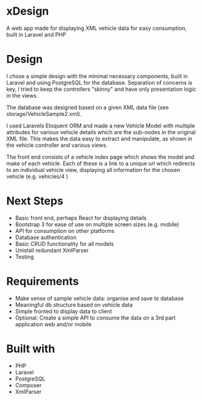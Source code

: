 # xDesign
A web app made for displaying XML vehicle data for easy consumption, built in Laravel and PHP

# Design
I chose a simple design with the minimal necessary components, built in Laravel and using PostgreSQL for the database. Separation of concerns is key, I tried to keep the controllers "skinny" and have only presentation logic in the views.

The database was designed based on a given XML data file (see storage/VehicleSample2.xml).

I used Laravels Eloquent ORM and made a new Vehicle Model with multiple attributes for various vehicle details which are the sub-nodes in the original XML file.
This makes the data easy to extract and manipulate, as shown in the vehicle controller and various views.

The front end consists of a vehicle index page which shows the model and make of each vehicle. Each of these is a link to a unique url which redirects to an individual vehicle view, displaying all information for the chosen vehicle (e.g. vehicles/4 )

# Next Steps
- Basic front end, perhaps React for displaying details
- Bootstrap 3 for ease of use on multiple screen sizes (e.g. mobile)
- API for consumption on other platforms
- Database authentication
- Basic CRUD functionality for all models
- Unistall redundant XmlParser
- Testing

# Requirements
- Make sense of sample vehicle data: organise and save to database
- Meaningful db structure based on vehicle data
- Simple fronted to display data to client
- Optional: Create a simple API to consume the data on a 3rd part application web and/or mobile

# Built with
- PHP
- Laravel
- PostgreSQL
- Composer
- XmlParser

